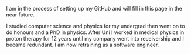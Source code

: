 I am in the process of setting up my GitHub and will fill in this page in the near future.

I studied computer science and physics for my undergrad then went on to do honours and a PhD in physics.  After Uni I worked in medical physics in proton therapy for 12 years until my company went into receivership and I became redundant.  I am now retraining as a software engineer.

<!--
**jamillambert/jamillambert** is a ✨ _special_ ✨ repository because its `README.md` (this file) appears on your GitHub profile.

Here are some ideas to get you started:

- 🔭 I’m currently working on ...
- 🌱 I’m currently learning ...
- 👯 I’m looking to collaborate on ...
- 🤔 I’m looking for help with ...
- 💬 Ask me about ...
- 📫 How to reach me: ...
- 😄 Pronouns: ...
- ⚡ Fun fact: ...
-->
